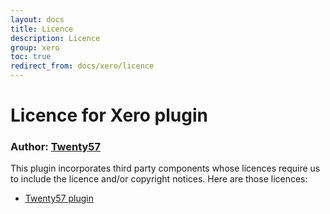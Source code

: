 ```yaml
---
layout: docs
title: Licence
description: Licence
group: xero
toc: true
redirect_from: docs/xero/licence
---
```

# Licence for Xero plugin

### Author: [Twenty57](http://www.twenty57.com)

This plugin incorporates third party components whose licences require us to include the licence and/or copyright notices. Here are those licences:

- [Twenty57 plugin](https://linx.software/Support/BuiltIn/Licence)
